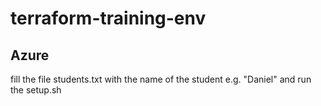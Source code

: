 # terraform-training-env

## Azure
fill the file students.txt with the name of the student e.g. "Daniel" and run the setup.sh
